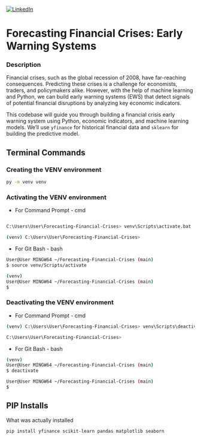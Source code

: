[![LinkedIn][linkedin-shield]][linkedin-url-Bucsa]



# Forecasting Financial Crises: Early Warning Systems

### Description 

Financial crises, such as the global recession of 2008, have far-reaching consequences. Predicting these crises is a challenge for economists, traders, and policymakers alike. However, with the help of machine learning and Python, we can build early warning systems (EWS) that detect signals of potential financial disruptions by analyzing key economic indicators.

This codebase will guide you through building a financial crisis early warning system using Python, economic indicators, and machine learning models. We’ll use ```yfinance``` for historical financial data and ```sklearn``` for building the predictive model.

## Terminal Commands

### Creating the VENV environment

```bash
py -m venv venv
```

    
### Activating the VENV environment

- For Command Prompt - cmd
    
```bash

C:\Users\User\Forecasting-Financial-Crises> venv\Scripts\activate.bat

(venv) C:\Users\User\Forecasting-Financial-Crises> 

```
   
- For Git Bash - bash
    
```bash
User@User MINGW64 ~/Forecasting-Financial-Crises (main)
$ source venv/Scripts/activate

(venv) 
User@User MINGW64 ~/Forecasting-Financial-Crises (main)
$ 

``` 

### Deactivating the VENV environment


- For Command Prompt - cmd

```bash
(venv) C:\Users\User\Forecasting-Financial-Crises> venv\Scripts\deactivate.bat

C:\Users\User\Forecasting-Financial-Crises> 

```
   
- For Git Bash - bash
    
```bash
(venv) 
User@User MINGW64 ~/Forecasting-Financial-Crises (main)
$ deactivate

User@User MINGW64 ~/Forecasting-Financial-Crises (main)
$ 

``` 


## PIP Installs

What was actually installed

```bash
pip install yfinance scikit-learn pandas matplotlib seaborn 

```



[linkedin-shield]: https://img.shields.io/badge/-LinkedIn-black.svg?style=for-the-badge&logo=linkedin&colorB=555
[linkedin-url-Bucsa]: https://www.linkedin.com/in/justin-bucsa



